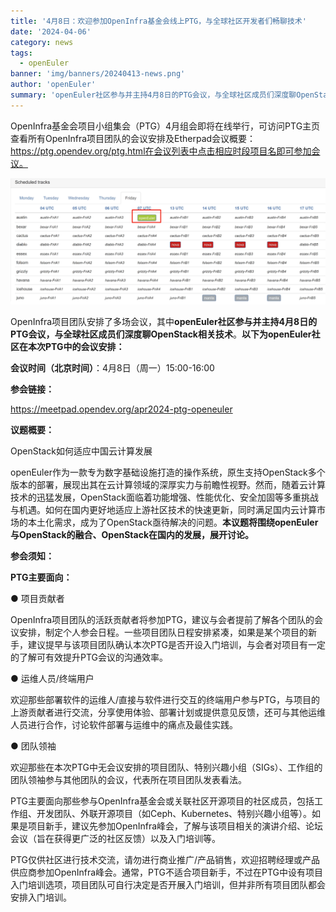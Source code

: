```yaml
---
title: '4月8日：欢迎参加OpenInfra基金会线上PTG，与全球社区开发者们畅聊技术'
date: '2024-04-06'
category: news
tags:
  - openEuler
banner: 'img/banners/20240413-news.png'
author: 'openEuler'
summary: 'openEuler社区参与并主持4月8日的PTG会议，与全球社区成员们深度聊OpenStack相关技术。'
---
```





OpenInfra基金会项目小组集会（PTG）4月组会即将在线举行，可访问PTG主页查看所有OpenInfra项目团队的会议安排及Etherpad会议概要：https://ptg.opendev.org/ptg.html在会议列表中点击相应时段项目名即可参加会议。

<img src="./media/image1.png" width="1000" >

OpenInfra项目团队安排了多场会议，其中**openEuler社区参与并主持4月8日的PTG会议，与全球社区成员们深度聊OpenStack相关技术**。**以下为openEuler社区在本次PTG中的会议安排：**

**会议时间（北京时间）**：4月8日（周一）15:00-16:00

**参会链接：**

https://meetpad.opendev.org/apr2024-ptg-openeuler



**议题概要：**

OpenStack如何适应中国云计算发展

openEuler作为一款专为数字基础设施打造的操作系统，原生支持OpenStack多个版本的部署，展现出其在云计算领域的深厚实力与前瞻性视野。然而，随着云计算技术的迅猛发展，OpenStack面临着功能增强、性能优化、安全加固等多重挑战与机遇。如何在国内更好地适应上游社区技术的快速更新，同时满足国内云计算市场的本土化需求，成为了OpenStack亟待解决的问题。**本议题将围绕openEuler与OpenStack的融合、OpenStack在国内的发展，展开讨论。**

**参会须知：**

**PTG主要面向：**

● 项目贡献者

OpenInfra项目团队的活跃贡献者将参加PTG，建议与会者提前了解各个团队的会议安排，制定个人参会日程。一些项目团队日程安排紧凑，如果是某个项目的新手，建议提早与该项目团队确认本次PTG是否开设入门培训，与会者对项目有一定的了解可有效提升PTG会议的沟通效率。

● 运维人员/终端用户

欢迎那些部署软件的运维人/直接与软件进行交互的终端用户参与PTG，与项目的上游贡献者进行交流，分享使用体验、部署计划或提供意见反馈，还可与其他运维人员进行合作，讨论软件部署与运维中的痛点及最佳实践。

● 团队领袖

欢迎那些在本次PTG中无会议安排的项目团队、特别兴趣小组（SIGs）、工作组的团队领袖参与其他团队的会议，代表所在项目团队发表看法。

PTG主要面向那些参与OpenInfra基金会或关联社区开源项目的社区成员，包括工作组、开发团队、外联开源项目（如Ceph、Kubernetes、特别兴趣小组等）。如果是项目新手，建议先参加OpenInfra峰会，了解与该项目相关的演讲介绍、论坛会议（旨在获得更广泛的社区反馈）以及入门培训等。

PTG仅供社区进行技术交流，请勿进行商业推广/产品销售，欢迎招聘经理或产品供应商参加OpenInfra峰会。通常，PTG不适合项目新手，不过在PTG中设有项目入门培训选项，项目团队可自行决定是否开展入门培训，但并非所有项目团队都会安排入门培训。
